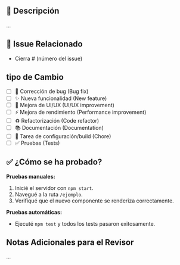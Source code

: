 ## 📝 Descripción

...

## 📌 Issue Relacionado

- Cierra # (número del issue)

## tipo de Cambio

- [ ] 🐛 Corrección de bug (Bug fix)
- [ ] ✨ Nueva funcionalidad (New feature)
- [ ] 🎨 Mejora de UI/UX (UI/UX improvement)
- [ ] ⚡️ Mejora de rendimiento (Performance improvement)
- [ ] ♻️ Refactorización (Code refactor)
- [ ] 📚 Documentación (Documentation)
- [ ] 🔧 Tarea de configuración/build (Chore)
- [ ] ✅ Pruebas (Tests)

## ✅ ¿Cómo se ha probado?

**Pruebas manuales:**
1. Inicié el servidor con `npm start`.
2. Navegué a la ruta `/ejemplo`.
3. Verifiqué que el nuevo componente se renderiza correctamente.

**Pruebas automáticas:**
- Ejecuté `npm test` y todos los tests pasaron exitosamente.

## Notas Adicionales para el Revisor

...
